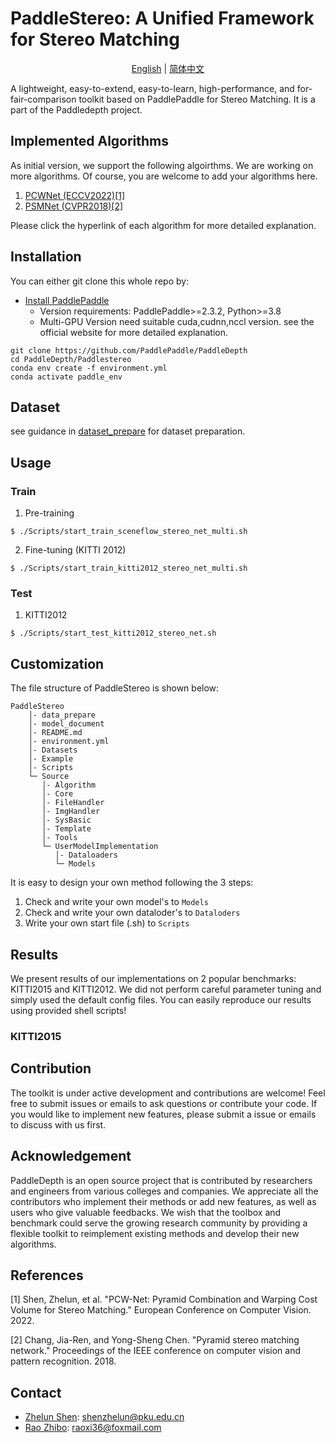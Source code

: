 # PaddleStereo: A Unified Framework for Stereo Matching
</div>

<div align="center">

[English](README.md) | [简体中文](README_zh-CN.md)

</div>
A lightweight, easy-to-extend, easy-to-learn, high-performance, and for-fair-comparison toolkit based 
on PaddlePaddle for Stereo Matching. It is a part of the Paddledepth project.


## Implemented Algorithms

As initial version, we support the following algoirthms. We are working on more algorithms. Of course, you are welcome to add your algorithms here.

1. [PCWNet (ECCV2022)[1]](model_document/PCWNet/README.md)
2. [PSMNet (CVPR2018)[2]](model_document/PSMNet/README.md)

Please click the hyperlink of each algorithm for more detailed explanation.

## Installation

You can either git clone this whole repo by:
- [Install PaddlePaddle ](https://www.paddlepaddle.org.cn/install/quick)
    - Version requirements: PaddlePaddle>=2.3.2, Python>=3.8
    - Multi-GPU Version need suitable cuda,cudnn,nccl version. see the official website for more detailed explanation.

```
git clone https://github.com/PaddlePaddle/PaddleDepth
cd PaddleDepth/Paddlestereo
conda env create -f environment.yml
conda activate paddle_env
```

## Dataset
see guidance in [dataset_prepare](data_prepare/data_prepare.md) for dataset preparation.

## Usage
### Train
1. Pre-training
```shell
$ ./Scripts/start_train_sceneflow_stereo_net_multi.sh
```
2. Fine-tuning (KITTI 2012)
```shell
$ ./Scripts/start_train_kitti2012_stereo_net_multi.sh
```

### Test
1. KITTI2012
```shell
$ ./Scripts/start_test_kitti2012_stereo_net.sh
```

## Customization

The file structure of PaddleStereo is shown below:
```shell
PaddleStereo
    │- data_prepare
    │- model_document
    │- README.md 
    │- environment.yml
    │- Datasets
    │- Example
    │- Scripts
    └─ Source
       │- Algorithm
       │- Core
       │- FileHandler
       │- ImgHandler
       │- SysBasic
       │- Template
       │- Tools
       └─ UserModelImplementation
          │- Dataloaders
          └─ Models
```

It is easy to design your own method following the 3 steps:

1. Check and write your own model's to `Models`
2. Check and write your own dataloder's to `Dataloders`
3. Write your own start file (.sh) to `Scripts`

## Results

We present results of our implementations on 2 popular benchmarks: KITTI2015 and KITTI2012. 
We did not perform careful parameter tuning and simply used the default config files. 
You can easily reproduce our results using provided shell scripts!


### KITTI2015

[comment]: <> (|     Method        | D - A | D - W | A - W | W - A | A - D  | W - D  | Average |)

[comment]: <> (|-------------|-------|-------|-------|-------|--------|--------|---------|)

[comment]: <> (| Source-only | 66.17 | 97.61 | 80.63 | 65.07 | 82.73  | 100.00 | 82.03   |)

[comment]: <> (| DAN [2] &#40;DDC [1]&#41;        | 68.16 | 97.48 | 85.79 | 66.56 | 84.34  | 100.00 | 83.72   |)

[comment]: <> (| DeepCoral [3]       | 66.06 | 97.36 | 80.25 | 65.32 | 82.53  | 100.00 | 81.92   |)

[comment]: <> (| DANN [4]        | 67.06 | 97.86 | 84.65 | 71.03 | 82.73  | 100.00 | 83.89   |)

[comment]: <> (| DSAN [5]        | 76.04 | 98.49 | 94.34 | 72.91 | 89.96  | 100.00 | 88.62   |)

[comment]: <> (| BNM [7]        | 72.38 | 98.62 | 86.04 | 66.56 | 86.55  | 100.00 |  85.02  |)


[comment]: <> (### Office-Home)

[comment]: <> (|     Method       | A - C | A - P | A - R | C - A | C - P | C - R | P - A | P - C | P - R | R - A | R - C | R - P | Average |)

[comment]: <> (|-------------|-------|-------|-------|-------|-------|-------|-------|-------|-------|-------|-------|-------|---------|)

[comment]: <> (| Source-only | 51.04 | 68.21 | 74.85 | 54.22 | 63.64 | 66.84 | 53.65 | 45.41 | 74.57 | 65.68 | 53.56 | 79.34 | 62.58   |)

[comment]: <> (| DAN [2] &#40;DDC [1]&#41;       | 52.51 | 68.48 | 74.82 | 57.48 | 65.71 | 67.82 | 55.42 | 47.51 | 75.28 | 66.54 | 54.36 | 79.91 | 63.82   |)

[comment]: <> (| DeepCoral [3]      | 52.26 | 67.72 | 74.91 | 56.20 | 64.70 | 67.48 | 55.79 | 47.17 | 74.89 | 66.13 | 54.34 | 79.05 | 63.39   |)

[comment]: <> (| DANN [4]        | 51.48 | 67.27 | 74.18 | 53.23 | 65.10 | 65.41 | 53.15 | 50.22 | 75.05 | 65.35 | 57.48 | 79.45 | 63.12   |)

[comment]: <> (| DSAN [5]        | 54.48 | 71.12 | 75.37 | 60.53 | 70.92 | 68.53 | 62.71 | 56.04 | 78.29 | 74.37 | 60.34 | 82.99 | 67.97   |)

[comment]: <> (| BNM [7]        | 53.33 | 70.40 | 76.89 | 60.90 | 71.55 | 72.07 | 60.65 | 49.90 | 78.66 | 69.51 | 57.30 | 81.01 | 66.85   |)


## Contribution

The toolkit is under active development and contributions are welcome! 
Feel free to submit issues or emails to ask questions or contribute your code. 
If you would like to implement new features, please submit a issue or emails to discuss with us first.

## Acknowledgement
PaddleDepth is an open source project that is contributed by researchers and engineers 
from various colleges and companies. 
We appreciate all the contributors who implement their methods or add new features, 
as well as users who give valuable feedbacks. 
We wish that the toolbox and benchmark could serve the growing research community by 
providing a flexible toolkit to reimplement existing methods and develop their new algorithms.

## References

[1] Shen, Zhelun, et al. "PCW-Net: Pyramid Combination and Warping Cost Volume for Stereo Matching." European Conference on Computer Vision. 2022.

[2] Chang, Jia-Ren, and Yong-Sheng Chen. "Pyramid stereo matching network." Proceedings of the IEEE conference on computer vision and pattern recognition. 2018.

[comment]: <> (## Citation)

[comment]: <> (If you think this toolkit or the results are helpful to you and your research, please cite us!)

[comment]: <> (```)

[comment]: <> (@Misc{deepda,)

[comment]: <> (howpublished = {\url{https://github.com/jindongwang/transferlearning/tree/master/code/DeepDA}},   )

[comment]: <> (title = {DeepDA: Deep Domain Adaptation Toolkit},  )

[comment]: <> (author = {Wang, Jindong and Hou, Wenxin})

[comment]: <> (}  )

[comment]: <> (```)



## Contact

- [Zhelun Shen](https://github.com/gallenszl): shenzhelun@pku.edu.cn
- [Rao Zhibo](https://github.com/RaoHaocheng): raoxi36@foxmail.com
